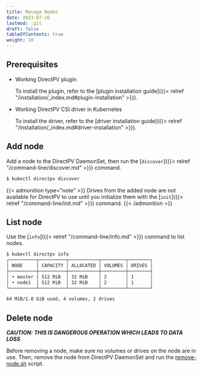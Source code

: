 ```yaml
---
title: Manage Nodes
date: 2023-07-26
lastmod: :git
draft: false
tableOfContents: true
weight: 10
---
```


## Prerequisites
* Working DirectPV plugin
 
  To install the plugin, refer to the [plugin installation guide]({{< relref "/installation/_index.md#plugin-installation" >}}).
* Working DirectPV CSI driver in Kubernetes

  To install the driver, refer to the [driver installation guide]({{< relref "/installation/_index.md#driver-installation" >}}).

## Add node

Add a node to the DirectPV DaemonSet, then run the [`discover`]({{< relref "/command-line/discover.md" >}}) command. 

```sh
$ kubectl directpv discover
```

{{< admonition type="note" >}}
Drives from the added node are not available for DirectPV to use until you initialize them with the [`init`]({{< relref "/command-line/init.md" >}}) command.
{{< /admonition >}}

## List node

Use the [`info`]({{< relref "/command-line/info.md" >}}) command to list nodes. 

```sh
$ kubectl directpv info
┌──────────┬──────────┬───────────┬─────────┬────────┐
│ NODE     │ CAPACITY │ ALLOCATED │ VOLUMES │ DRIVES │
├──────────┼──────────┼───────────┼─────────┼────────┤
│ • master │ 512 MiB  │ 32 MiB    │ 2       │ 1      │
│ • node1  │ 512 MiB  │ 32 MiB    │ 2       │ 1      │
└──────────┴──────────┴───────────┴─────────┴────────┘

64 MiB/1.0 GiB used, 4 volumes, 2 drives

```

## Delete node
***CAUTION: THIS IS DANGEROUS OPERATION WHICH LEADS TO DATA LOSS***

Before removing a node, make sure no volumes or drives on the node are in use.
Then, remove the node from DirectPV DaemonSet and run the [remove-node.sh](./tools/remove-node.sh) script.